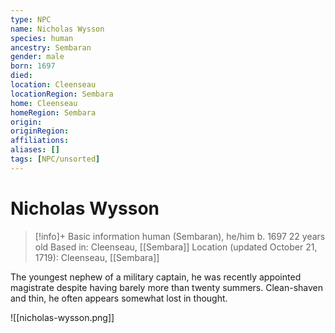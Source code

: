 ```yaml
---
type: NPC
name: Nicholas Wysson
species: human
ancestry: Sembaran
gender: male
born: 1697
died: 
location: Cleenseau
locationRegion: Sembara
home: Cleenseau
homeRegion: Sembara
origin:
originRegion:
affiliations: 
aliases: []
tags: [NPC/unsorted]
---
```

# Nicholas Wysson
>[!info]+ Basic information
>human (Sembaran), he/him
>b. 1697
>22 years old
>Based in: Cleenseau, [[Sembara]]
>Location (updated October 21, 1719): Cleenseau, [[Sembara]]

The youngest nephew of a military captain, he was recently appointed magistrate despite having barely more than twenty summers. Clean-shaven and thin, he often appears somewhat lost in thought.

![[nicholas-wysson.png]]